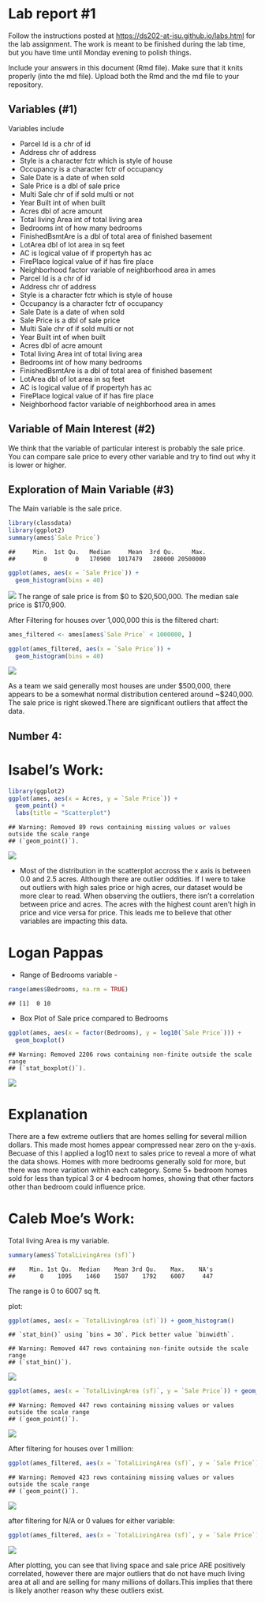 
<!-- README.md is generated from README.Rmd. Please edit the README.Rmd file -->

# Lab report \#1

Follow the instructions posted at
<https://ds202-at-isu.github.io/labs.html> for the lab assignment. The
work is meant to be finished during the lab time, but you have time
until Monday evening to polish things.

Include your answers in this document (Rmd file). Make sure that it
knits properly (into the md file). Upload both the Rmd and the md file
to your repository.

## Variables (#1)

Variables include

- Parcel Id is a chr of id
- Address chr of address
- Style is a character fctr which is style of house
- Occupancy is a character fctr of occupancy
- Sale Date is a date of when sold
- Sale Price is a dbl of sale price
- Multi Sale chr of if sold multi or not
- Year Built int of when built
- Acres dbl of acre amount
- Total living Area int of total living area
- Bedrooms int of how many bedrooms
- FinishedBsmtAre is a dbl of total area of finished basement
- LotArea dbl of lot area in sq feet
- AC is logical value of if propertyh has ac
- FirePlace logical value of if has fire place
- Neighborhood factor variable of neighborhood area in ames
- Parcel Id is a chr of id
- Address chr of address
- Style is a character fctr which is style of house
- Occupancy is a character fctr of occupancy
- Sale Date is a date of when sold
- Sale Price is a dbl of sale price
- Multi Sale chr of if sold multi or not
- Year Built int of when built
- Acres dbl of acre amount
- Total living Area int of total living area
- Bedrooms int of how many bedrooms
- FinishedBsmtAre is a dbl of total area of finished basement
- LotArea dbl of lot area in sq feet
- AC is logical value of if propertyh has ac
- FirePlace logical value of if has fire place
- Neighborhood factor variable of neighborhood area in ames

## Variable of Main Interest (#2)

We think that the variable of particular interest is probably the sale
price. You can compare sale price to every other variable and try to
find out why it is lower or higher.

## Exploration of Main Variable (#3)

The Main variable is the sale price.

``` r
library(classdata)
library(ggplot2)
summary(ames$`Sale Price`)
```

    ##     Min.  1st Qu.   Median     Mean  3rd Qu.     Max. 
    ##        0        0   170900  1017479   280000 20500000

``` r
ggplot(ames, aes(x = `Sale Price`)) +
  geom_histogram(bins = 40)
```

![](README_files/figure-gfm/unnamed-chunk-2-1.png)<!-- --> The range of
sale price is from \$0 to \$20,500,000. The median sale price is
\$170,900.

After Filtering for houses over 1,000,000 this is the filtered chart:

``` r
ames_filtered <- ames[ames$`Sale Price` < 1000000, ]

ggplot(ames_filtered, aes(x = `Sale Price`)) +
  geom_histogram(bins = 40)
```

![](README_files/figure-gfm/unnamed-chunk-3-1.png)<!-- -->

As a team we said generally most houses are under \$500,000, there
appears to be a somewhat normal distribution centered around ~\$240,000.
The sale price is right skewed.There are significant outliers that
affect the data.

## Number 4:

# Isabel’s Work:

``` r
library(ggplot2)
ggplot(ames, aes(x = Acres, y = `Sale Price`)) +
  geom_point() +
  labs(title = "Scatterplot")
```

    ## Warning: Removed 89 rows containing missing values or values outside the scale range
    ## (`geom_point()`).

![](README_files/figure-gfm/unnamed-chunk-4-1.png)<!-- -->

- Most of the distribution in the scatterplot accross the x axis is
  between 0.0 and 2.5 acres. Although there are outlier oddities. If I
  were to take out outliers with high sales price or high acres, our
  dataset would be more clear to read. When observing the outliers,
  there isn’t a correlation between price and acres. The acres with the
  highest count aren’t high in price and vice versa for price. This
  leads me to believe that other variables are impacting this data.

# Logan Pappas

- Range of Bedrooms variable -

``` r
range(ames$Bedrooms, na.rm = TRUE)
```

    ## [1]  0 10

- Box Plot of Sale price compared to Bedrooms

``` r
ggplot(ames, aes(x = factor(Bedrooms), y = log10(`Sale Price`))) +
  geom_boxplot()
```

    ## Warning: Removed 2206 rows containing non-finite outside the scale range
    ## (`stat_boxplot()`).

![](README_files/figure-gfm/unnamed-chunk-6-1.png)<!-- -->

# Explanation

There are a few extreme outliers that are homes selling for several
million dollars. This made most homes appear compressed near zero on the
y-axis. Becuase of this I applied a log10 next to sales price to reveal
a more of what the data shows. Homes with more bedrooms generally sold
for more, but there was more variation within each category. Some 5+
bedroom homes sold for less than typical 3 or 4 bedroom homes, showing
that other factors other than bedroom could influence price.

# Caleb Moe’s Work:

Total living Area is my variable.

``` r
summary(ames$`TotalLivingArea (sf)`)
```

    ##    Min. 1st Qu.  Median    Mean 3rd Qu.    Max.    NA's 
    ##       0    1095    1460    1507    1792    6007     447

The range is 0 to 6007 sq ft.

plot:

``` r
ggplot(ames, aes(x = `TotalLivingArea (sf)`)) + geom_histogram()
```

    ## `stat_bin()` using `bins = 30`. Pick better value `binwidth`.

    ## Warning: Removed 447 rows containing non-finite outside the scale range
    ## (`stat_bin()`).

![](README_files/figure-gfm/unnamed-chunk-8-1.png)<!-- -->

``` r
ggplot(ames, aes(x = `TotalLivingArea (sf)`, y = `Sale Price`)) + geom_point()
```

    ## Warning: Removed 447 rows containing missing values or values outside the scale range
    ## (`geom_point()`).

![](README_files/figure-gfm/unnamed-chunk-9-1.png)<!-- -->

After filtering for houses over 1 million:

``` r
ggplot(ames_filtered, aes(x = `TotalLivingArea (sf)`, y = `Sale Price`)) + geom_point()
```

    ## Warning: Removed 423 rows containing missing values or values outside the scale range
    ## (`geom_point()`).

![](README_files/figure-gfm/unnamed-chunk-10-1.png)<!-- -->

after filtering for N/A or 0 values for either variable:

``` r
ggplot(ames_filtered, aes(x = `TotalLivingArea (sf)`, y = `Sale Price`)) + geom_point()
```

![](README_files/figure-gfm/unnamed-chunk-12-1.png)<!-- -->

After plotting, you can see that living space and sale price ARE
positively correlated, however there are major outliers that do not have
much living area at all and are selling for many millions of
dollars.This implies that there is likely another reason why these
outliers exist.
